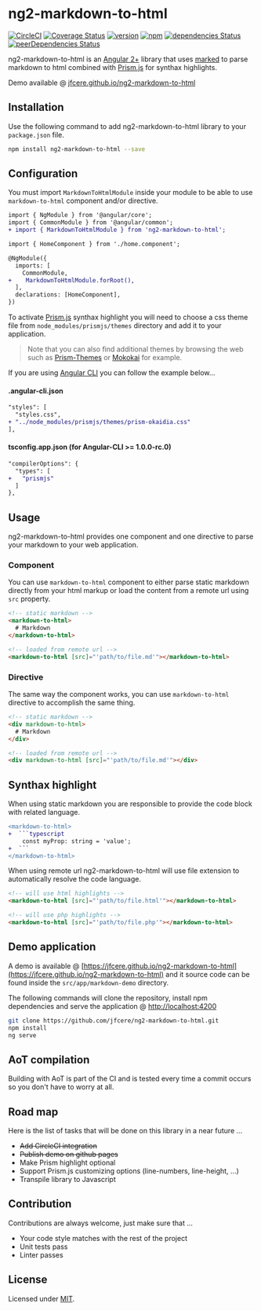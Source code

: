 # ng2-markdown-to-html
[![CircleCI](https://circleci.com/gh/jfcere/ng2-markdown-to-html/tree/master.svg?style=shield&)](https://circleci.com/gh/jfcere/ng2-markdown-to-html/tree/master) [![Coverage Status](https://coveralls.io/repos/github/jfcere/ng2-markdown-to-html/badge.svg?branch=master)](https://coveralls.io/github/jfcere/ng2-markdown-to-html?branch=master) [![version](https://img.shields.io/npm/v/ng2-markdown-to-html.svg?style=flat)](https://www.npmjs.com/package/ng2-markdown-to-html) [![npm](https://img.shields.io/npm/l/ng2-markdown-to-html.svg)](https://opensource.org/licenses/MIT) [![dependencies Status](https://david-dm.org/jfcere/ng2-markdown-to-html/status.svg)](https://david-dm.org/jfcere/ng2-markdown-to-html) [![peerDependencies Status](https://david-dm.org/jfcere/ng2-markdown-to-html/peer-status.svg)](https://david-dm.org/jfcere/ng2-markdown-to-html?type=peer)

ng2-markdown-to-html is an [Angular 2+](https://angular.io/) library that uses [marked](https://github.com/chjj/marked) to parse markdown to html combined with [Prism.js](http://prismjs.com/) for synthax highlights.

Demo available @ [jfcere.github.io/ng2-markdown-to-html](https://jfcere.github.io/ng2-markdown-to-html)

## Installation

Use the following command to add ng2-markdown-to-html library to your `package.json` file.

```bash
npm install ng2-markdown-to-html --save
```

## Configuration

You must import `MarkdownToHtmlModule` inside your module to be able to use `markdown-to-html` component and/or directive.

```diff
import { NgModule } from '@angular/core';
import { CommonModule } from '@angular/common';
+ import { MarkdownToHtmlModule } from 'ng2-markdown-to-html';

import { HomeComponent } from './home.component';

@NgModule({
  imports: [
    CommonModule,
+    MarkdownToHtmlModule.forRoot(),
  ],
  declarations: [HomeComponent],
})
```

To activate [Prism.js](http://prismjs.com/) synthax highlight you will need to choose a css theme file from `node_modules/prismjs/themes` directory and add it to your application.

> Note that you can also find additional themes by browsing the web such as [Prism-Themes](https://github.com/PrismJS/prism-themes) or [Mokokai](https://github.com/Ahrengot/Monokai-theme-for-Prism.js) for example.

If you are using [Angular CLI](https://cli.angular.io/) you can follow the example below...

#### .angular-cli.json

```diff
"styles": [
  "styles.css",
+ "../node_modules/prismjs/themes/prism-okaidia.css"
],
```

#### tsconfig.app.json (for Angular-CLI >= 1.0.0-rc.0)

```diff
"compilerOptions": {
  "types": [
+   "prismjs"
  ]
},
```

## Usage

ng2-markdown-to-html provides one component and one directive to parse your markdown to your web application.

### Component

You can use `markdown-to-html` component to either parse static markdown directly from your html markup or load the content from a remote url using `src` property.

```html
<!-- static markdown -->
<markdown-to-html>
  # Markdown
</markdown-to-html>

<!-- loaded from remote url -->
<markdown-to-html [src]="'path/to/file.md'"></markdown-to-html>
```

### Directive

The same way the component works, you can use `markdown-to-html` directive to accomplish the same thing.

```html
<!-- static markdown -->
<div markdown-to-html>
  # Markdown
</div>

<!-- loaded from remote url -->
<div markdown-to-html [src]="'path/to/file.md'"></div>
```

## Synthax highlight

When using static markdown you are responsible to provide the code block with related language.

```diff
<markdown-to-html>
+  ```typescript
    const myProp: string = 'value';
+  ```
</markdown-to-html>
```

When using remote url ng2-markdown-to-html will use file extension to automatically resolve the code language.

```html
<!-- will use html highlights -->
<markdown-to-html [src]="'path/to/file.html'"></markdown-to-html>

<!-- will use php highlights -->
<markdown-to-html [src]="'path/to/file.php'"></markdown-to-html>
```

## Demo application

A demo is available @ [https://jfcere.github.io/ng2-markdown-to-html](https://jfcere.github.io/ng2-markdown-to-html) and it source code can be found inside the `src/app/markdown-demo` directory.

The following commands will clone the repository, install npm dependencies and serve the application @ [http://localhost:4200](http://localhost:4200)

```bash
git clone https://github.com/jfcere/ng2-markdown-to-html.git
npm install
ng serve
```

## AoT compilation

Building with AoT is part of the CI and is tested every time a commit occurs so you don't have to worry at all.

## Road map

Here is the list of tasks that will be done on this library in a near future ...

- ~~Add CircleCI integration~~
- ~~Publish demo on github pages~~
- Make Prism highlight optional
- Support Prism.js customizing options (line-numbers, line-height, ...)
- Transpile library to Javascript

## Contribution

Contributions are always welcome, just make sure that ...

- Your code style matches with the rest of the project
- Unit tests pass
- Linter passes

## License

Licensed under [MIT](https://opensource.org/licenses/MIT).